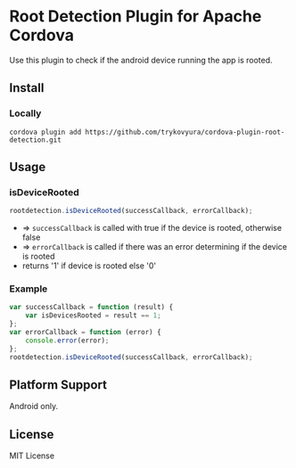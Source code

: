 # Root Detection Plugin for Apache Cordova

Use this plugin to check if the android device running the app is rooted.


## Install

### Locally

```
cordova plugin add https://github.com/trykovyura/cordova-plugin-root-detection.git
```

## Usage

### isDeviceRooted

```js
rootdetection.isDeviceRooted(successCallback, errorCallback);
```

- => `successCallback` is called with true if the device is rooted, otherwise false
- => `errorCallback` is called if there was an error determining if the device is rooted
- returns '1' if device is rooted else '0'

### Example
```js
var successCallback = function (result) {
    var isDevicesRooted = result == 1;
};
var errorCallback = function (error) {
    console.error(error);
};
rootdetection.isDeviceRooted(successCallback, errorCallback);
```

## Platform Support

Android only.

## License

MIT License